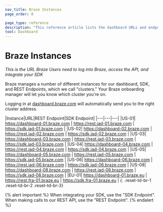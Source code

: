 ```yaml
---
nav_title: Braze Instances
page_order: 0

page_type: reference
description: "This reference article lists the dashboard URLs and endpoints for available Braze instances."
tool: Dashboard
---
```


# Braze Instances

_This is the URL Braze Users need to log into Braze, access the API, and integrate your SDK_

Braze manages a number of different instances for our dashboard, SDK, and REST Endpoints, which we call "clusters." Your Braze onboarding manager will let you know which cluster you're on.

Logging in at [dashboard.braze.com](https://dashboard.braze.com) will automatically send you to the right cluster address.

|Instance|URL|REST Endpoint|SDK Endpoint|
|---|---|---|
|US-01| https://dashboard-01.braze.com | https://rest.iad-01.braze.com | https://sdk.iad-01.braze.com |
|US-02| https://dashboard-02.braze.com | https://rest.iad-02.braze.com | https://sdk.iad-02.braze.com |
|US-03| https://dashboard-03.braze.com | https://rest.iad-03.braze.com | https://sdk.iad-03.braze.com |
|US-04| https://dashboard-04.braze.com | https://rest.iad-04.braze.com | https://sdk.iad-04.braze.com |
|US-05| https://dashboard-05.braze.com | https://rest.iad-05.braze.com | https://sdk.iad-05.braze.com |
|US-06| https://dashboard-06.braze.com | https://rest.iad-06.braze.com | https://sdk.iad-06.braze.com |
|US-08| https://dashboard-08.braze.com | https://rest.iad-08.braze.com | https://sdk.iad-08.braze.com |
|EU-01| https://dashboard-01.braze.eu | https://rest.fra-01.braze.eu | https://sdk.fra-01.braze.eu |
{: .reset-td-br-1 .reset-td-br-2 .reset-td-br-3}

{% alert important %}
When integrating your SDK, use the "SDK Endpoint". When making calls to our REST API, use the "REST Endpoint".
{% endalert %}
